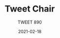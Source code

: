 ---
designer: "Marc Sadler"
description: "Tweet%20is%20a%20collection%20of%20seats%20that%20combines%20the%20rational%20and%20clean%20design%20of%20the%20body%20with%20a%20wide%20choice%20of%20frames%20and%20finishes%2C%20to%20ensure%20maximum%20adaptability%20in%20contract%20and%20domestic%20environments.%20Stackable%20chair%20with%20double%20injection%20molded%20polypropylene%20shell%20and%20%D814%20mm%20steel%20tube%20frame."
image_primary: "img/TWEET_890_01_zoom.jpg"
image_secondary: "img/TWEET_890_02_zoom.jpg"
manufacturer: "Pedrali"
href: "https://www.pedrali.it/en/products/catalog/Chair-TWEET-890/"
subtitle: "TWEET 890"
tags: 
  - "Pedrali"
  - "Chairs"
title: "Tweet Chair"
category: "Chairs"
slug: "/manufacturers/pedrali/chairs/marc-sadler-tweet-chair"
date: "2021-02-18"
---